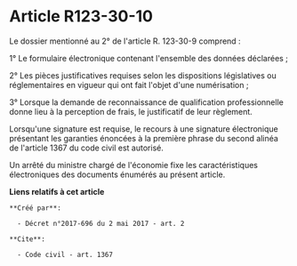 # Article R123-30-10

Le dossier mentionné au 2° de l'article R. 123-30-9 comprend : 

1° Le formulaire électronique contenant l'ensemble des données déclarées ; 

2° Les pièces justificatives requises selon les dispositions législatives ou réglementaires en vigueur qui ont fait l'objet
d'une numérisation ; 

3° Lorsque la demande de reconnaissance de qualification professionnelle donne lieu à la perception de frais, le justificatif
de leur règlement. 

Lorsqu'une signature est requise, le recours à une signature électronique présentant les garanties énoncées à la première
phrase du second alinéa de l'article 1367 du code civil est autorisé. 

Un arrêté du ministre chargé de l'économie fixe les caractéristiques électroniques des documents énumérés au présent article.

**Liens relatifs à cet article**

	**Créé par**:

	  - Décret n°2017-696 du 2 mai 2017 - art. 2

	**Cite**:

	  - Code civil - art. 1367
